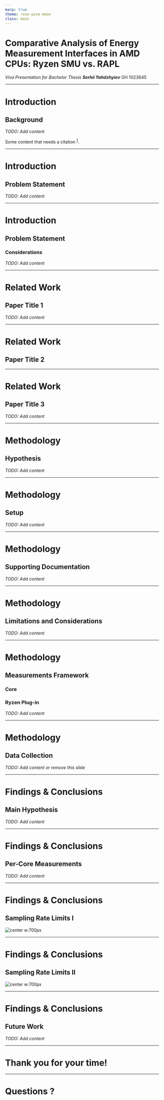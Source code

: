 ```yaml
---
marp: true
theme: rose-pine-moon
class: main
---
```


<!-- _class: center -->

# Comparative Analysis of Energy Measurement Interfaces in AMD CPUs: Ryzen SMU vs. RAPL 

*Viva Presentation for Bachelor Thesis*
**_Serhii Yahdzhyiev_**
GH&nbsp;1023645

---

# Introduction

## Background

*TODO: Add content*

Some content that needs a citation <sup>[1](https://example.com/paper)</sup>.

<!-- _footer: '[1] [https://example.com/paper](https://example.com/paper)' -->

---

# Introduction

## Problem Statement

*TODO: Add content*

---

# Introduction

## Problem Statement

### Considerations

*TODO: Add content*

---

# Related Work

## Paper Title 1

*TODO: Add content*

---

# Related Work

## Paper Title 2

---

# Related Work

## Paper Title 3

*TODO: Add content*

---

# Methodology

## Hypothesis

*TODO: Add content*

---

# Methodology

## Setup

*TODO: Add content*

---

# Methodology

## Supporting Documentation

*TODO: Add content*

---

# Methodology

## Limitations and Considerations

*TODO: Add content*

---

# Methodology

## Measurements Framework

### Core

### Ryzen Plug-in

*TODO: Add content*

---

# Methodology

## Data Collection

*TODO: Add content or remove this slide*

---

# Findings & Conclusions

## Main Hypothesis

*TODO: Add content*

---

# Findings & Conclusions

## Per-Core Measurements

*TODO: Add content*

---

# Findings & Conclusions

## Sampling Rate Limits I

![center w:700px](assets/psampling_1.svg)

---

# Findings & Conclusions

## Sampling Rate Limits II

![center w:700px](assets/psampling_2.svg)

---

# Findings & Conclusions

## Future Work

*TODO: Add content*

---

<!-- _class: center -->

# Thank you for your time!

---

<!-- _class: center -->

# Questions ?
